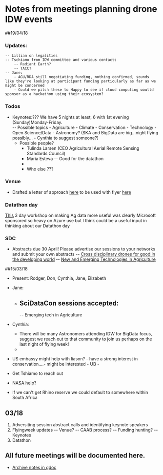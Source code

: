 # Notes from meetings planning drone IDW events

##19/04/18
### Updates:
    -- Lillian on legalities
    -- Tschiamo from IDW committee and various contacts
        -- Radiant Earth?
        -- TACC?
    -- Jane: 
        - AGU/RDA still negotiating funding, nothing confirmed, sounds like they're looking at participant funding particularly as far as we might be concerned        
        - Could we pitch these to Happy to see if cloud computing woulld sponsor as a hackathon using their ecosystem?

### Todos
- Keynotes:???  We have 5 nights at least, 6 with 1st evening (Sunday)Monday-Friday.  
    -- Possible topics
       - Agriculture
       - Climate
       - Conservation
       - Technology
       - Open Science/Data
       - Astronomy? (SKA and BigData are big...night flying possibly... - Cynthia to suggest someone?) 
     - Possible people?
        * Tulinda Larsen  (CEO Agricultural Aerial Remote Sensing Standards Council)
        * Maria Esteva -- Good for the datathon
        * <Keep a space for a sponsor> 
        * Who else ???

### Venue
- Drafted a letter of approach [here](https://github.com/RPASDM/IDW/blob/master/docs/VenueApplicationLetter.pdf) to be used with flyer [here](https://github.com/RPASDM/IDW/blob/master/docs/IDWFundingFlyer_RPAS.pdf)

### Datathon day
[This](https://github.com/ThomasRoca/Data_Training_Hanoi) 3 day workshop on making Ag data more useful was clearly Microsoft sponsored so heavy on Azure use but I think could be a useful input in thinking about our Datathon day

### SDC
- Abstracts due 30 April! Please advertise our sessions to your networks and submit your own abstracts
    --  [Cross disciplinary drones for good in the developing world](https://docs.google.com/document/d/1TtNt2pNhUj24sqzjXraXsAbZuBq4KFvF1cEOHBlO6TU/edit)
    -- [New and Emerging Technologies in Agriculture](https://docs.google.com/document/d/1cy0JvT-Z-EoNiqvWelxyA957d65R2nQSPDiHVdqbZGI/edit)



##15/03/18
- Present:
Rodger, Don, Cynthia, Jane, Elizabeth

- Jane:
    - SciDataCon sessions accepted:
        -- 
        -- Emerging tech in Agriculture


- Cynthia: 
    - There will be many Astronomers attending IDW for BigData focus, suggest we reach out to that community to join us perhaps on the last night of flying week!
    - 
- US embassy might help with liason? - have a strong interest in conservation....- might be interested  - UB - 
 - Get Tshiamo to reach out
  

  - NASA help?

  - If we can't get Rhino reserve we could default to somewhere within South Africa

## 03/18
1. Adversiting session abstract calls and identifying keynote speakers
2. Flyingweek updates
  -- Venue?
  -- CAAB process?
  -- Funding hunting?
  -- Keynotes
3. Datathon  

## All future meetings will be documented here.  
- [Archive notes in gdoc](https://docs.google.com/document/d/1X1H1a6mF-IeOHUSHVzX9TGQn3uzda4NDWuTBgfaxnbQ/edit)
